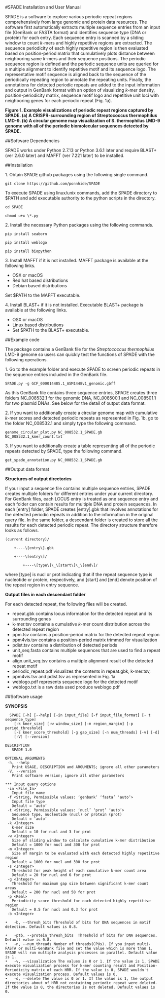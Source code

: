 #SPADE Installation and User Manual

SPADE is a software to explore various periodic repeat regions
comprehensively from large genomic and protein data resources. The
software first automatically extracts multiple sequence entries from an
input file (GenBank or FASTA format) and identifies sequence type (DNA
or protein) for each entry. Each sequence entry is scanned by a sliding
window to count *k*-mers and highly repetitive regions are extracted.
The sequence periodicity of each highly repetitive region is then
evaluated based on position-period matrix that cumulatively plots
distance between neighboring same *k*-mers and their sequence positions.
The periodic sequence region is defined and the periodic sequence units
are queried for a multiple alignment to identify repetitive motif and
its sequence logo. The representative motif sequence is aligned back to
the sequence of the periodically repeating region to annotate the
repeating units. Finally, the annotations for detected periodic repeats
are added to the input information and output in GenBank format with an
option of visualizing *k*-mer density, position-periodicity matrix,
sequence motif logo and repetitive unit loci with neighboring genes for
each periodic repeat (Fig. 1a).

**Figure 1. Example visualizations of periodic repeat regions captured
by SPADE. (a) A CRISPR-surrounding region of Streptococcus thermophilus
LMD-9. (b) A circular genome map visualization of S. thermophilus LMD-9
genome with all of the periodic biomolecular sequences detected by
SPADE.**

##Software Dependencies

SPADE works under Python 2.7.13 or Python 3.6.1 later and require BLAST+
(ver 2.6.0 later) and MAFFT (ver 7.221 later) to be installed.

##Installation

1\. Obtain SPADE github packages using the following single command.

```git clone https://github.com/ponnhide/SPADE```

To execute SPADE using linux/unix commands, add the SPADE directory to
\$PATH and add executable authority to the python scripts in the
directory.

```cd SPADE```

```chmod u+x \*.py```

2\. Install the necessary Python packages using the following commands.

```pip install seaborn```

```pip install weblogo```

```pip install biopython```

3\. Install MAFFT if it is not installed. MAFFT package is available at
the following links.

- OSX or macOS
- Red hat based distributions
- Debian based distributions

Set \$PATH to the MAFFT executable.

4\. Install BLAST+ if it is not installed. Executable BLAST+ package is
available at the following links.

- OSX or macOS
- Linux based distributions
- Set \$PATH to the BLAST+ executable.

##Example code

The package contains a GenBank file for the *Streptococcus thermophilus*
LMD-9 genome so users can quickly test the functions of SPADE with the
following operations.

1\. Go to the example folder and execute SPADE to screen periodic repeats
in the sequence entries included in the GenBank file.

```SPADE.py -g GCF_000014485.1_ASM1448v1_genomic.gbff```

As this GenBank file contains three sequence entries, SPADE creates
three folders NC\_008532.1 for the genomic DNA, NC\_008500.1 and
NC\_008501.1 for two plasmid DNAs. See below for the detail of output
data format.

2\. If you want to additionally create a circular genome map with
cumulative *k*-mer scores and detected periodic repeats as represented
in Fig. 1b, go to the folder NC\_008532.1 and simply type the following
command.

```genome_circular_plot.py NC_008532.1_SPADE.gb NC_008532.1_kmer_count.txt```

3\. If you want to additionally create a table representing all of the
periodic repeats detected by SPADE, type the following command.

```get_spade_annotation.py NC_008532.1_SPADE.gb```

##Output data format

**Structures of output directories**

If your input a sequence file contains multiple sequence entries, SPADE
creates multiple folders for different entries under your current
directory. For GenBank files, each LOCUS entry is treated as one
sequence entry and each folder can contain results for multiple DNA and
protein sequences. In each \[entry\] folder, SPADE creates \[entry\].gbk
that involves annotations for the detected periodic repeats in addition
to the information in the original query file. In the same folder, a
descendant folder is created to store all the results for each detected
periodic repeat. The directory structure therefore looks as follows.

````
(current directory)/
	
	+----\[entry\].gbk
	
	+----\[entry\]/
		
		+----\[type\]\_\[start\]\_\[end\]/
````

where \[type\] is nucl or prot indicating that if the repeat sequence
type is nucleotide or protein, respectively, and \[start\] and \[end\]
denote position of the repeat region in entry sequence.

**Output files in each descendant folder**

For each detected repeat, the following files will be created.

- repeat.gbk contains locus information for the detected repeat and its surrounding genes
- k-mer.tsv contains a cumulative *k*-mer count distribution across the detected repeat region
- ppm.tsv contains a position-period matrix for the detected repeat region
- ppm4vis.tsv contains a position-period matrix trimmed for visualization
- pdist.tsv contains a distribution of detected periods
- unit\_seq.fasta contains multiple sequences that are used to find a repeat motif
- align.unit\_seq.tsv contains a multiple alignment result of the detected repeat motif
- periodic\_repeat.pdf visualizes the contents in repeat.gbk, k-mer.tsv,
- ppm4vis.tsv and pdist.tsv as represented in Fig. 1a
- weblogo.pdf represents sequence logo for the detected motif
- weblogo.txt is a raw data used produce weblogo.pdf

##Software usage

**SYNOPSIS**

````
  SPADE [-h] [--help] [-in input_file] [-f input_file_format] [- t sequence_type] 
    [-k kmer_size] [-w window_size] [-m region_margin] [-p period_threshold] 
    [-s kmer_score_threshold] [-g gap_size] [-n num_threads] [-v] [-d] 
    [-V] [--version]

DESCRIPTION
   SPADE 1.0

OPTIONAL ARGUMENTS
 -h, --help
   Print USAGE, DESCRIPTION and ARGUMENTS; ignore all other parameters
 -V, --version
   Print software version; ignore all other parameters

*** Input query options
 -in <File_In>
   Input file name
 -f <String, Permissible values: ‘genbank’ ‘fasta’ ‘auto’>
   Input file type
   Default = ‘auto’
 -t <String, Permissible values: ‘nucl’ ‘prot’ ‘auto’>
   Sequence type, nucleotide (nucl) or protein (prot)
   Default = ‘auto’
 -k <Integer>
   k-mer size
   Default = 10 for nucl and 3 for prot
 -w <Integer>
   Size of sliding window to calculate cumulative k-mer distribution
   Default = 1000 for nucl and 300 for prot
 -m <Integer>
   Size of margin to be evaluated with each detected highly repetitive region
   Default = 1000 for nucl and 300 for prot
 -s <Integer>
   Threshold for peak height of each cumulative k-mer count area
   Default = 20 for nucl and 6 for prot
 -g <Integer>
   Threshold for maximum gap size between significant k-mer count areas
   Default = 200 for nucl and 50 for prot
 -p <Real>
   Periodicity score threshold for each detected highly repetitive region
   Default = 0.5 for nucl and 0.3 for prot
 -b <Integer>
   
•	-b, --thresh_bits Threshold of bits for DNA sequences in motif detection. Default values is 0.8. 

•	-ptb, --protein_thresh_bits  Threshold of bits for DNA sequences. Default value is 0.8.
•	-n, --num_threads Number of threads(CPUs). If you input multi-FASTA or multi-GenBank file and set the value which is more than 1, SPADE will run multiple analysis processes in parallel. Default value is 1.
•	-v, --visualization The values is 0 or 1. If the value is 1, SPADE execute visualization process for k-mer counting result and Position-Periodicity matrix of each HRR. If the value is 0, SPADE wouldn't execute visualization process. Default values is 0.
•	-d, --delete The value is 0 or 1. If the value is 1, the output directories about of HRR not containing periodic repeat were deleted. If the value is 0, the directories is not deleted. Default values is 0.

````
